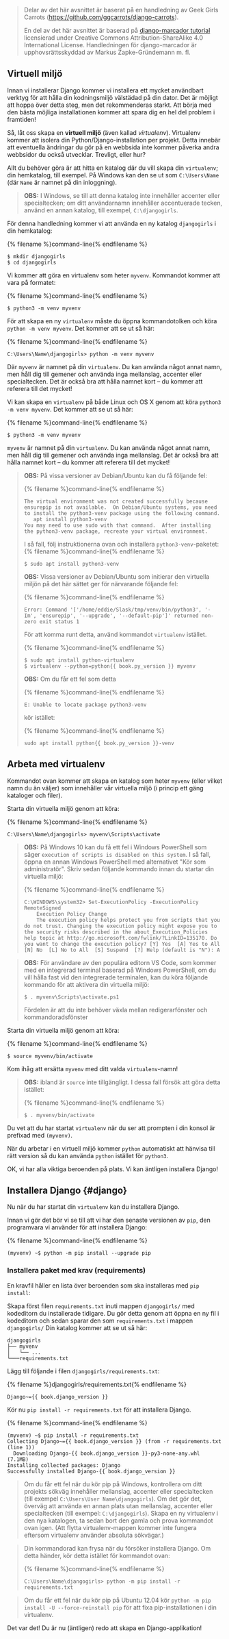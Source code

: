 > Delar av det här avsnittet är baserat på en handledning av Geek Girls Carrots (https://github.com/ggcarrots/django-carrots).
> 
> En del av det här avsnittet är baserad på [django-marcador tutorial](http://django-marcador.keimlink.de/) licensierad under Creative Commons Attribution-ShareAlike 4.0 International License. Handledningen för django-marcador är upphovsrättsskyddad av Markus Zapke-Gründemann m. fl.

## Virtuell miljö

Innan vi installerar Django kommer vi installera ett mycket användbart verktyg för att hålla din kodningsmiljö välstädad på din dator. Det är möjligt att hoppa över detta steg, men det rekommenderas starkt. Att börja med den bästa möjliga installationen kommer att spara dig en hel del problem i framtiden!

Så, låt oss skapa en **virtuell miljö** (även kallad *virtualenv*). Virtualenv kommer att isolera din Python/Django-installation per projekt. Detta innebär att eventuella ändringar du gör på en webbsida inte kommer påverka andra webbsidor du också utvecklar. Trevligt, eller hur?

Allt du behöver göra är att hitta en katalog där du vill skapa din `virtualenv`; din hemkatalog, till exempel. På Windows kan den se ut som `C:\Users\Name` (där `Name` är namnet på din inloggning).

> **OBS:** I Windows, se till att denna katalog inte innehåller accenter eller specialtecken; om ditt användarnamn innehåller accentuerade tecken, använd en annan katalog, till exempel, `C:\djangogirls`.

För denna handledning kommer vi att använda en ny katalog `djangogirls` i din hemkatalog:

{% filename %}command-line{% endfilename %}

    $ mkdir djangogirls
    $ cd djangogirls
    

Vi kommer att göra en virtualenv som heter `myvenv`. Kommandot kommer att vara på formatet:

{% filename %}command-line{% endfilename %}

    $ python3 -m venv myvenv
    

<!--sec data-title="Virtual environment: Windows" data-id="virtualenv_installation_windows"
data-collapse=true ces-->

För att skapa en ny `virtualenv` måste du öppna kommandotolken och köra `python -m venv myvenv`. Det kommer att se ut så här:

{% filename %}command-line{% endfilename %}

    C:\Users\Name\djangogirls> python -m venv myvenv
    

Där `myvenv` är namnet på din `virtualenv`. Du kan använda något annat namn, men håll dig till gemener och använda inga mellanslag, accenter eller specialtecken. Det är också bra att hålla namnet kort – du kommer att referera till det mycket!

<!--endsec-->

<!--sec data-title="Virtual environment: Linux and OS X" data-id="virtualenv_installation_linuxosx"
data-collapse=true ces-->

Vi kan skapa en `virtualenv` på både Linux och OS X genom att köra `python3 -m venv myvenv`. Det kommer att se ut så här:

{% filename %}command-line{% endfilename %}

    $ python3 -m venv myvenv
    

`myvenv` är namnet på din `virtualenv`. Du kan använda något annat namn, men håll dig till gemener och använda inga mellanslag. Det är också bra att hålla namnet kort – du kommer att referera till det mycket!

> **OBS:** På vissa versioner av Debian/Ubuntu kan du få följande fel:
> 
> {% filename %}command-line{% endfilename %}
> 
>     The virtual environment was not created successfully because ensurepip is not available.  On Debian/Ubuntu systems, you need to install the python3-venv package using the following command.
>        apt install python3-venv
>     You may need to use sudo with that command.  After installing the python3-venv package, recreate your virtual environment.
>     
> 
> I så fall, följ instruktionerna ovan och installera `python3-venv`-paketet: {% filename %}command-line{% endfilename %}
> 
>     $ sudo apt install python3-venv
>     
> 
> **OBS:** Vissa versioner av Debian/Ubuntu som initierar den virtuella miljön på det här sättet ger för närvarande följande fel:
> 
> {% filename %}command-line{% endfilename %}
> 
>     Error: Command '['/home/eddie/Slask/tmp/venv/bin/python3', '-Im', 'ensurepip', '--upgrade', '--default-pip']' returned non-zero exit status 1
>     
> 
> För att komma runt detta, använd kommandot `virtualenv` istället.
> 
> {% filename %}command-line{% endfilename %}
> 
>     $ sudo apt install python-virtualenv
>     $ virtualenv --python=python{{ book.py_version }} myvenv
>     
> 
> **OBS:** Om du får ett fel som detta
> 
> {% filename %}command-line{% endfilename %}
> 
>     E: Unable to locate package python3-venv
>     
> 
> kör istället:
> 
> {% filename %}command-line{% endfilename %}
> 
>     sudo apt install python{{ book.py_version }}-venv
>     

<!--endsec-->

## Arbeta med virtualenv

Kommandot ovan kommer att skapa en katalog som heter `myvenv` (eller vilket namn du än väljer) som innehåller vår virtuella miljö (i princip ett gäng kataloger och filer).

<!--sec data-title="Working with virtualenv: Windows" data-id="virtualenv_windows"
data-collapse=true ces-->

Starta din virtuella miljö genom att köra:

{% filename %}command-line{% endfilename %}

    C:\Users\Name\djangogirls> myvenv\Scripts\activate
    

> **OBS:** På Windows 10 kan du få ett fel i Windows PowerShell som säger `execution of scripts is disabled on this system`. I så fall, öppna en annan Windows PowerShell med alternativet "Kör som administratör". Skriv sedan följande kommando innan du startar din virtuella miljö:
> 
> {% filename %}command-line{% endfilename %}
> 
>     C:\WINDOWS\system32> Set-ExecutionPolicy -ExecutionPolicy RemoteSigned
>         Execution Policy Change
>         The execution policy helps protect you from scripts that you do not trust. Changing the execution policy might expose you to the security risks described in the about_Execution_Policies help topic at http://go.microsoft.com/fwlink/?LinkID=135170. Do you want to change the execution policy? [Y] Yes  [A] Yes to All  [N] No  [L] No to All  [S] Suspend  [?] Help (default is "N"): A
>     

<!-- (This comment separates the two blockquote blocks, so that GitBook and Crowdin don't merge them into a single block.) -->

> **OBS:** För användare av den populära editorn VS Code, som kommer med en integrerad terminal baserad på Windows PowerShell, om du vill hålla fast vid den integrerade terminalen, kan du köra följande kommando för att aktivera din virtuella miljö:
> 
>     $ . myvenv\Scripts\activate.ps1
>     
> 
> Fördelen är att du inte behöver växla mellan redigerarfönster och kommandoradsfönster

<!--endsec-->

<!--sec data-title="Working with virtualenv: Linux and OS X" data-id="virtualenv_linuxosx"
data-collapse=true ces-->

Starta din virtuella miljö genom att köra:

{% filename %}command-line{% endfilename %}

    $ source myvenv/bin/activate
    

Kom ihåg att ersätta `myvenv` med ditt valda `virtualenv`-namn!

> **OBS:** ibland är `source` inte tillgängligt. I dessa fall försök att göra detta istället:
> 
> {% filename %}command-line{% endfilename %}
> 
>     $ . myvenv/bin/activate
>     

<!--endsec-->

Du vet att du har startat `virtualenv` när du ser att prompten i din konsol är prefixad med `(myvenv)`.

När du arbetar i en virtuell miljö kommer `python` automatiskt att hänvisa till rätt version så du kan använda `python` istället för `python3`.

OK, vi har alla viktiga beroenden på plats. Vi kan äntligen installera Django!

## Installera Django {#django}

Nu när du har startat din `virtualenv` kan du installera Django.

Innan vi gör det bör vi se till att vi har den senaste versionen av `pip`, den programvara vi använder för att installera Django:

{% filename %}command-line{% endfilename %}

    (myvenv) ~$ python -m pip install --upgrade pip
    

### Installera paket med krav (requirements)

En kravfil håller en lista över beroenden som ska installeras med `pip install`:

Skapa först filen `requirements.txt` inuti mappen `djangogirls/` med kodeditorn du installerade tidigare. Du gör detta genom att öppna en ny fil i kodeditorn och sedan sparar den som `requirements.txt` i mappen `djangogirls/` Din katalog kommer att se ut så här:

    djangogirls
    ├── myvenv
    │   └── ...
    └───requirements.txt
    

Lägg till följande i filen `djangogirls/requirements.txt`:

{% filename %}djangogirls/requirements.txt{% endfilename %}

    Django~={{ book.django_version }}
    

Kör nu `pip install -r requirements.txt` för att installera Django.

{% filename %}command-line{% endfilename %}

    (myvenv) ~$ pip install -r requirements.txt
    Collecting Django~={{ book.django_version }} (from -r requirements.txt (line 1))
      Downloading Django-{{ book.django_version }}-py3-none-any.whl (7.1MB)
    Installing collected packages: Django
    Successfully installed Django-{{ book.django_version }}
    

<!--sec data-title="Installing Django: Windows" data-id="django_err_windows"
data-collapse=true ces-->

> Om du får ett fel när du kör pip på Windows, kontrollera om ditt projekts sökväg innehåller mellanslag, accenter eller specialtecken (till exempel `C:\Users\User Name\djangogirls`). Om det gör det, överväg att använda en annan plats utan mellanslag, accenter eller specialtecken (till exempel: `C:\djangogirls`). Skapa en ny virtualenv i den nya katalogen, ta sedan bort den gamla och prova kommandot ovan igen. (Att flytta virtualenv-mappen kommer inte fungera eftersom virtualenv använder absoluta sökvägar.)

<!--endsec-->

<!--sec data-title="Installing Django: Windows 8 and Windows 10" data-id="django_err_windows8and10"
data-collapse=true ces-->

> Din kommandorad kan frysa när du försöker installera Django. Om detta händer, kör detta istället för kommandot ovan:
> 
> {% filename %}command-line{% endfilename %}
> 
>     C:\Users\Name\djangogirls> python -m pip install -r requirements.txt
>     

<!--endsec-->

<!--sec data-title="Installing Django: Linux" data-id="django_err_linux"
data-collapse=true ces-->

> Om du får ett fel när du kör pip på Ubuntu 12.04 kör `python -m pip install -U --force-reinstall pip` för att fixa pip-installationen i din virtualenv.

<!--endsec-->

Det var det! Du är nu (äntligen) redo att skapa en Django-applikation!